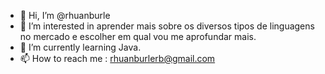 - 👋 Hi, I’m @rhuanburle
- 👀 I’m interested in  aprender mais sobre os diversos tipos de linguagens no mercado e  escolher em qual vou me aprofundar  mais.
- 🌱 I’m currently learning Java.
- 📫 How to reach me  : rhuanburlerb@gmail.com
